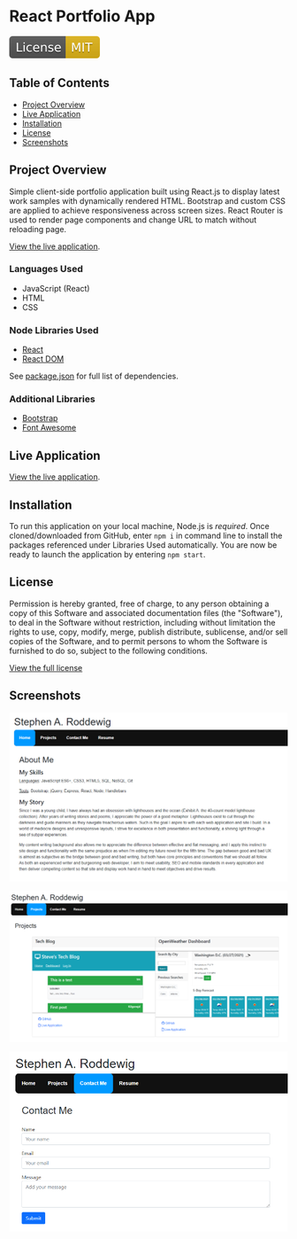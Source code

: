# React Portfolio App

![MIT license badge](./screenshots/mit-license.svg)

## Table of Contents
- [Project Overview](#project-overview) 
- [Live Application](#live-application)
- [Installation](#installation)
- [License](#license)
- [Screenshots](#screenshots)

## Project Overview
Simple client-side portfolio application built using React.js to display latest work samples with dynamically rendered HTML. Bootstrap and custom CSS are applied to achieve responsiveness across screen sizes. React Router is used to render page components and change URL to match without reloading page.

[View the live application](https://captain63.github.io/portfolio-react-app).

### Languages Used
- JavaScript (React)
- HTML
- CSS

### Node Libraries Used
- [React](https://www.npmjs.com/package/react)
- [React DOM](https://www.npmjs.com/package/react-router-dom)

See [package.json](./package.json) for full list of dependencies.

### Additional Libraries
- [Bootstrap](https://www.npmjs.com/package/bootstrap)
- [Font Awesome](https://fontawesome.com)

## Live Application
[View the live application](https://captain63.github.io/portfolio-react-app).

## Installation
To run this application on your local machine, Node.js is _required_. Once cloned/downloaded from GitHub, enter ```npm i``` in command line to install the packages referenced under Libraries Used automatically. You are now be ready to launch the application by entering ```npm start```.

## License
Permission is hereby granted, free of charge, to any person obtaining a copy of this Software and associated documentation files (the "Software"), to deal in the Software without  restriction, including without limitation the rights to use, copy, modify, merge, publish distribute, sublicense, and/or sell copies of the Software, and to permit persons to whom the Software is furnished to do so, subject to the following conditions.

[View the full license](./LICENSE)

## Screenshots

![Home page of application](./screenshots/home-page.png)

![Projects page](./screenshots/project-page.png)

![Contact form](./screenshots/contact-form.png)